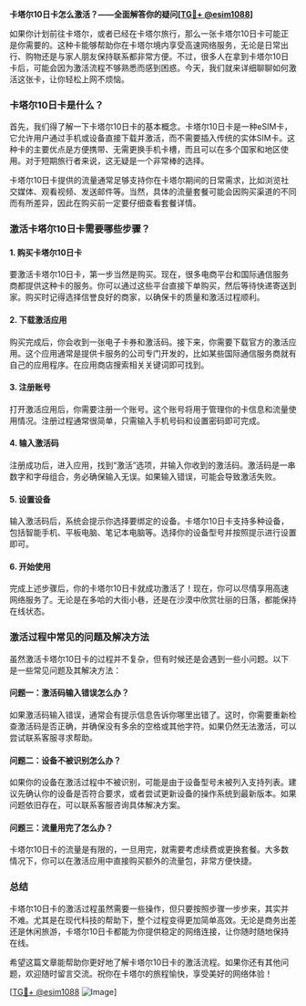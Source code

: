 **卡塔尔10日卡怎么激活？——全面解答你的疑问[[TG💪+ @esim1088](https://t.me/s/esim1088)]**

如果你计划前往卡塔尔，或者已经在卡塔尔旅行，那么一张卡塔尔10日卡可能正是你需要的。这种卡能够帮助你在卡塔尔境内享受高速网络服务，无论是日常出行、购物还是与家人朋友保持联系都非常方便。不过，很多人在拿到卡塔尔10日卡后，可能会因为激活流程不够熟悉而感到困惑。今天，我们就来详细聊聊如何激活这张卡，让你轻松上网不烦恼。

### 卡塔尔10日卡是什么？

首先，我们得了解一下卡塔尔10日卡的基本概念。卡塔尔10日卡是一种eSIM卡，它允许用户通过手机或设备直接下载并激活，而不需要插入传统的实体SIM卡。这种卡的主要优点是方便携带、无需更换手机卡槽，而且可以在多个国家和地区使用。对于短期旅行者来说，这无疑是一个非常棒的选择。

卡塔尔10日卡提供的流量通常足够支持你在卡塔尔期间的日常需求，比如浏览社交媒体、观看视频、发送邮件等。当然，具体的流量套餐可能会因购买渠道的不同而有所差异，因此在购买前一定要仔细查看套餐详情。

### 激活卡塔尔10日卡需要哪些步骤？

#### 1. 购买卡塔尔10日卡

要激活卡塔尔10日卡，第一步当然是购买。现在，很多电商平台和国际通信服务商都提供这种卡的服务。你可以通过这些平台直接下单购买，然后等待快递寄送到家。购买时记得选择信誉良好的商家，以确保卡的质量和激活过程顺利。

#### 2. 下载激活应用

购买完成后，你会收到一张电子卡券和激活码。接下来，你需要下载官方的激活应用。这个应用通常是提供卡服务的公司专门开发的，比如某些国际通信服务商就有自己的应用程序。在应用商店搜索相关关键词即可找到。

#### 3. 注册账号

打开激活应用后，你需要注册一个账号。这个账号将用于管理你的卡信息和流量使用情况。注册过程通常很简单，只需输入手机号码和设置密码即可完成。

#### 4. 输入激活码

注册成功后，进入应用，找到“激活”选项，并输入你收到的激活码。激活码是一串数字和字母组合，务必确保输入无误。如果输入错误，可能会导致激活失败。

#### 5. 设置设备

输入激活码后，系统会提示你选择要绑定的设备。卡塔尔10日卡支持多种设备，包括智能手机、平板电脑、笔记本电脑等。选择你的设备型号并按照提示进行设置即可。

#### 6. 开始使用

完成上述步骤后，你的卡塔尔10日卡就成功激活了！现在，你可以尽情享用高速网络服务了。无论是在多哈的大街小巷，还是在沙漠中欣赏壮丽的日落，都能保持在线状态。

### 激活过程中常见的问题及解决方法

虽然激活卡塔尔10日卡的过程并不复杂，但有时候还是会遇到一些小问题。以下是一些常见问题及其解决方法：

#### 问题一：激活码输入错误怎么办？

如果激活码输入错误，通常会有提示信息告诉你哪里出错了。这时，你需要重新检查激活码是否正确，并确保没有多余的空格或其他字符。如果仍然无法激活，可以尝试联系客服寻求帮助。

#### 问题二：设备不被识别怎么办？

如果你的设备在激活过程中不被识别，可能是由于设备型号未被列入支持列表。建议先确认你的设备是否符合要求，或者尝试更新设备的操作系统到最新版本。如果问题依旧存在，可以联系客服咨询具体解决方案。

#### 问题三：流量用完了怎么办？

卡塔尔10日卡的流量是有限的，一旦用完，就需要考虑续费或更换套餐。大多数情况下，你可以在激活应用中直接购买额外的流量包，非常方便快捷。

### 总结

卡塔尔10日卡的激活过程虽然需要一些操作，但只要按照步骤一步步来，其实并不难。尤其是在现代科技的帮助下，整个过程变得更加简单高效。无论是商务出差还是休闲旅游，卡塔尔10日卡都能为你提供稳定的网络连接，让你随时随地保持在线。

希望这篇文章能帮助你更好地了解卡塔尔10日卡的激活流程。如果你还有其他问题，欢迎随时留言交流。祝你在卡塔尔的旅程愉快，享受美好的网络体验！

[[TG💪+ @esim1088](https://t.me/s/esim1088) ![Image](https://i.postimg.cc/4NQfJmqS/Snipaste-2025-05-13-00-14-12.png)]